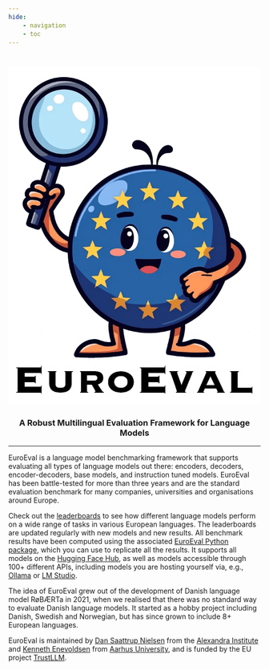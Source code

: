 ```yaml
---
hide:
    - navigation
    - toc
---
```

#
<div align='center'>
<img src="https://raw.githubusercontent.com/EuroEval/EuroEval/main/gfx/euroeval.png">
<h3>A Robust Multilingual Evaluation Framework for Language Models</h3>
</div>

--------------------------

EuroEval is a language model benchmarking framework that supports evaluating all types
of language models out there: encoders, decoders, encoder-decoders, base models, and
instruction tuned models. EuroEval has been battle-tested for more than three years and
are the standard evaluation benchmark for many companies, universities and organisations
around Europe.

Check out the [leaderboards](/leaderboards) to see how different language models perform
on a wide range of tasks in various European languages. The leaderboards are updated
regularly with new models and new results. All benchmark results have been computed
using the associated [EuroEval Python package](/python-package), which you can use to
replicate all the results. It supports all models on the [Hugging Face
Hub](https://huggingface.co/models), as well as models accessible through 100+ different
APIs, including models you are hosting yourself via, e.g., [Ollama](https://ollama.com/)
or [LM Studio](https://lmstudio.ai/).

The idea of EuroEval grew out of the development of Danish language model RøBÆRTa in
2021, when we realised that there was no standard way to evaluate Danish language
models. It started as a hobby project including Danish, Swedish and Norwegian, but has
since grown to include 8+ European languages.

EuroEval is maintained by [Dan Saattrup Nielsen](https://www.saattrupdan.com/) from the
[Alexandra Institute](https://alexandra.dk) and [Kenneth
Enevoldsen](https://www.kennethenevoldsen.com/) from [Aarhus University](https://au.dk),
and is funded by the EU project [TrustLLM](https://trustllm.eu/).
